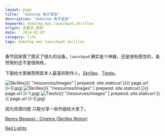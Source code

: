 ```yaml
---
layout: page
title:  "dubstep 电子混音"
description: "dubstep 电子混音"
keywords: dubstep,mac,launchpad,skrillex
origin: 张嘉杰.原创
date:   2014-02-07
category: life
tags: dubstep mac launchpad skrillex
---
```

春节回家摸了摸买了很久的设备。`launchpad` 确实是个神器，还是很有感觉的，虽然用的还不是很熟练。
<!--more-->  

下面给大家推荐两首本人最喜欢制作人。[Skrillex]、[Tiesto]。

![Skrillex]({{ "/resources/images" | prepend: site.staticurl }}{{ page.url }}-0.jpg)
![Skrillex]({{ "/resources/images" | prepend: site.staticurl }}{{ page.url }}-1.jpg)
![Tiesto]({{ "/resources/images" | prepend: site.staticurl }}{{ page.url }}-2.jpg)

因为资源问题 只能分享一些外链给大家了。

[Benny Benassi - Cinema (Skrillex Remix)]

[Red Lights]


[Benny Benassi - Cinema (Skrillex Remix)]:	http://www.baidu.com/s?wd=Cinema+(feat.+Gary+Go)+(Skrillex+Remix).mp3
[Red Lights]:	http://www.baidu.com/s?wd=Red%20Lights.mp3
[Skrillex]:		http://music.baidu.com/search?fr=ps&key=skrillex
[Tiesto]:		http://music.baidu.com/search?fr=ps&key=tiesto
